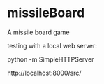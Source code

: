 # missileBoard
A missile board game

testing with a local web server:

python -m SimpleHTTPServer

http://localhost:8000/src/
